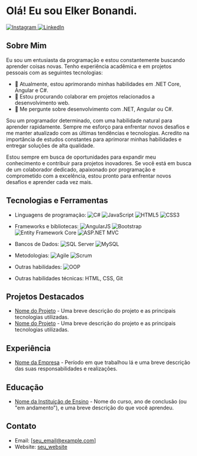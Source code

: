 # Olá! Eu sou Elker Bonandi.

[![Instagram](https://img.shields.io/badge/Instagram-%23E4405F.svg?logo=Instagram&logoColor=white)
](https://www.instagram.com/elker_bonandi/)
[![LinkedIn](https://img.shields.io/badge/LinkedIn-%230077B5.svg?logo=linkedin&logoColor=white)
](https://www.linkedin.com/in/elker-bonandi/)

## Sobre Mim
Eu sou um entusiasta da programação e estou constantemente buscando aprender coisas novas. Tenho experiência acadêmica e em projetos pessoais com as seguintes tecnologias:

- 🌱 Atualmente, estou aprimorando minhas habilidades em .NET Core, Angular e C#.
- 👯 Estou procurando colaborar em projetos relacionados a desenvolvimento web.
- 💬 Me pergunte sobre desenvolvimento com .NET, Angular ou C#.

Sou um programador determinado, com uma habilidade natural para aprender rapidamente. Sempre me esforço para enfrentar novos desafios e me manter atualizado com as últimas tendências e tecnologias. Acredito na importância de estudos constantes para aprimorar minhas habilidades e entregar soluções de alta qualidade.

Estou sempre em busca de oportunidades para expandir meu conhecimento e contribuir para projetos inovadores. Se você está em busca de um colaborador dedicado, apaixonado por programação e comprometido com a excelência, estou pronto para enfrentar novos desafios e aprender cada vez mais.

## Tecnologias e Ferramentas

- Linguagens de programação: 
   ![C#](https://img.shields.io/badge/C%23-%23239120.svg?style=flat&logo=c-sharp&logoColor=white)
   ![JavaScript](https://img.shields.io/badge/JavaScript-%23F7DF1E.svg?style=flat&logo=javascript&logoColor=black)
   ![HTML5](https://img.shields.io/badge/HTML5-%23E34F26.svg?style=flat&logo=html5&logoColor=white)
   ![CSS3](https://img.shields.io/badge/CSS3-%231572B6.svg?style=flat&logo=css3&logoColor=white)
- Frameworks e bibliotecas: 
   ![AngularJS](https://img.shields.io/badge/AngularJS-%23E23237.svg?style=flat&logo=angularjs&logoColor=white)
   ![Bootstrap](https://img.shields.io/badge/Bootstrap-%23563D7C.svg?style=flat&logo=bootstrap&logoColor=white)
   ![Entity Framework Core](https://img.shields.io/badge/Entity%20Framework%20Core-%237FCAAD.svg?style=flat&logo=.net&logoColor=white)
   ![ASP.NET MVC](https://img.shields.io/badge/ASP.NET%20MVC-%235C2D91.svg?style=flat&logo=.net&logoColor=white)
- Bancos de Dados: 
   ![SQL Server](https://img.shields.io/badge/SQL%20Server-%23CC2927.svg?style=flat&logo=microsoft%20sql%20server&logoColor=white)
   ![MySQL](https://img.shields.io/badge/MySQL-%234479A1.svg?style=flat&logo=mysql&logoColor=white)
- Metodologias: 
   ![Agile](https://img.shields.io/badge/Agile-%230077B5.svg?style=flat&logo=agile&logoColor=white)
   ![Scrum](https://img.shields.io/badge/Scrum-%23106589.svg?style=flat&logo=scrum&logoColor=white)
- Outras habilidades: 
   ![OOP](https://img.shields.io/badge/OOP-%23007ACC.svg?style=flat&logo=oop&logoColor=white)

- Outras habilidades técnicas: HTML, CSS, Git

## Projetos Destacados

- [Nome do Projeto](link_do_projeto) - Uma breve descrição do projeto e as principais tecnologias utilizadas.
- [Nome do Projeto](link_do_projeto) - Uma breve descrição do projeto e as principais tecnologias utilizadas.

## Experiência

- [Nome da Empresa](link_do_site_da_empresa) - Período em que trabalhou lá e uma breve descrição das suas responsabilidades e realizações.

## Educação

- [Nome da Instituição de Ensino](link_do_site_da_instituicao) - Nome do curso, ano de conclusão (ou "em andamento"), e uma breve descrição do que você aprendeu.

## Contato

- Email: [seu_email@example.com]
- Website: [seu_website](link_do_seu_website)

